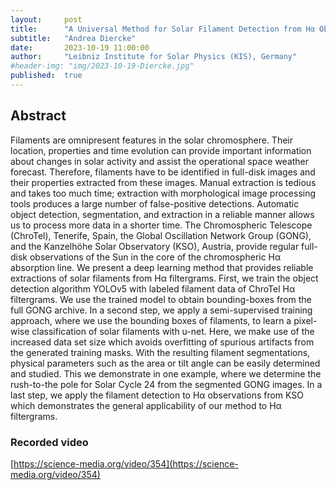 ```yaml
---
layout:     post
title:      "A Universal Method for Solar Filament Detection from Hα Observations using Semi-supervised Deep Learning"
subtitle:   "Andrea Diercke"
date:       2023-10-19 11:00:00
author:     "Leibniz Institute for Solar Physics (KIS), Germany"
#header-img: "img/2023-10-19-Diercke.jpg"
published:  true
---
```


## Abstract
Filaments are omnipresent features in the solar chromosphere. Their location, properties and time evolution can provide important information about changes in solar activity and assist the operational space weather forecast. Therefore, filaments have to be identified in full-disk images and their properties extracted from these images. Manual extraction is tedious and takes too much time; extraction with morphological image processing tools produces a large number of false-positive detections. Automatic object detection, segmentation, and extraction in a reliable manner allows us to process more data in a shorter time. The Chromospheric Telescope (ChroTel), Tenerife, Spain, the Global Oscillation Network Group (GONG), and the Kanzelhöhe Solar Observatory (KSO), Austria, provide regular full-disk observations of the Sun in the core of the chromospheric Hα absorption line. We present a deep learning method that provides reliable extractions of solar filaments from Hα filtergrams. First, we train the object detection algorithm YOLOv5 with labeled filament data of ChroTel Hα filtergrams. We use the trained model to obtain bounding-boxes from the full GONG archive. In a second step, we apply a semi-supervised training approach, where we use the bounding boxes of filaments, to learn a pixel-wise classification of solar filaments with u-net. Here, we make use of the increased data set size which avoids overfitting of spurious artifacts from the generated training masks. With the resulting filament segmentations, physical parameters such as the area or tilt angle can be easily determined and studied. This we demonstrate in one example, where we determine the rush-to-the pole for Solar Cycle 24 from the segmented GONG images. In a last step, we apply the filament detection to Hα observations from KSO which demonstrates the general applicability of our method to Hα filtergrams.

### Recorded video

[https://science-media.org/video/354](https://science-media.org/video/354)
